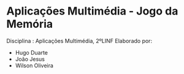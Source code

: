# Aplicações Multimédia - Jogo da Memória
Disciplina : Aplicações Multimédia, 2ºLINF
Elaborado por:
* Hugo Duarte
* João Jesus
* Wilson Oliveira
